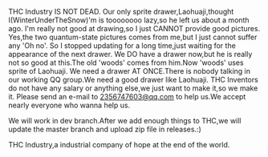 THC Industry IS NOT DEAD.
Our only sprite drawer,Laohuaji,thought I(WinterUnderTheSnow)'m is toooooooo lazy,so he left us about a month ago.
I'm really not good at drawing,so I just CANNOT provide good pictures.
Yes,the two quantum-state pictures comes from me,but I just cannot suffer any 'Oh no'.
So I stopped updating for a long time,just waiting for the appearance of the next drawer.
We DO have a drawer now,but he is really not so good at this.The old 'woods' comes from him.Now 'woods' uses sprite of Laohuaji.
We need a drawer AT ONCE.There is nobody talking in our working QQ group.We need a good drawer like Laohuaji.
THC Inventors do not have any salary or anything else,we just want to make it,so we make it.
Please send an e-mail to 2356747603@qq.com to help us.We accept nearly everyone who wanna help us.

We will work in dev branch.After we add enough things to THC,we will update the master branch and upload zip file in releases.:)

THC Industry,a industrial company of hope at the end of the world.
